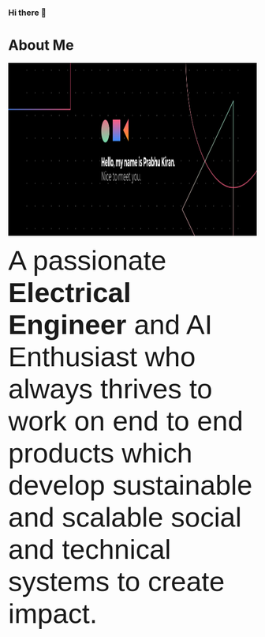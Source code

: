 ### Hi there 👋

# About Me

<p align="center">  <img width="720" height="350" src="https://raw.githubusercontent.com/PrabhuKiran8790/PrabhuKiran8790/main/Banner.png">  </p>

<span style="font-family:Sans-serif; font-size:56px;"> A passionate **Electrical Engineer** and AI Enthusiast who always thrives to work on end to end products which develop sustainable and scalable social and technical systems to create impact.</span>
